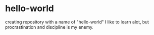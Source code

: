 # hello-world
creating repository with a name of "hello-world"
I like to learn alot, but procrastination and discipline is my enemy.
